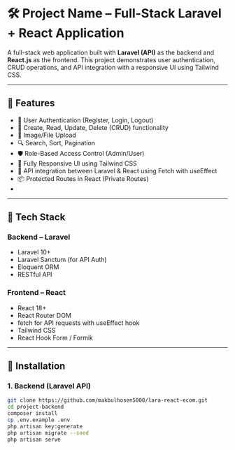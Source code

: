 # 🛠️ Project Name – Full-Stack Laravel + React Application

A full-stack web application built with **Laravel (API)** as the backend and **React.js** as the frontend. This project demonstrates user authentication, CRUD operations, and API integration with a responsive UI using Tailwind CSS.

---

## 🚀 Features

- 🔐 User Authentication (Register, Login, Logout)
- 📝 Create, Read, Update, Delete (CRUD) functionality
- 📁 Image/File Upload
- 🔍 Search, Sort, Pagination
- 🛡️ Role-Based Access Control (Admin/User)
- 🎨 Fully Responsive UI using Tailwind CSS
- 🔗 API integration between Laravel & React using Fetch with useEffect
- 📦 Protected Routes in React (Private Routes)
- 

---

## 🧰 Tech Stack

### Backend – Laravel
- Laravel 10+
- Laravel Sanctum (for API Auth)
- Eloquent ORM
- RESTful API

### Frontend – React
- React 18+
- React Router DOM
- fetch for API requests with useEffect hook
- Tailwind CSS
- React Hook Form / Formik

---

## 🔧 Installation

### 1. Backend (Laravel API)

```bash
git clone https://github.com/makbulhosen5000/lara-react-ecom.git
cd project-backend
composer install
cp .env.example .env
php artisan key:generate
php artisan migrate --seed
php artisan serve
